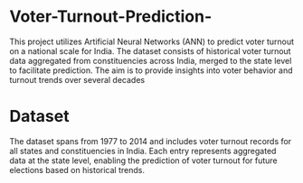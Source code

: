 # Voter-Turnout-Prediction-
This project utilizes Artificial Neural Networks (ANN) to predict voter turnout on a national scale for India. The dataset consists of historical voter turnout data aggregated from constituencies across India, merged to the state level to facilitate prediction. The aim is to provide insights into voter behavior and turnout trends over several decades
# Dataset
The dataset spans from 1977 to 2014 and includes voter turnout records for all states and constituencies in India. Each entry represents aggregated data at the state level, enabling the prediction of voter turnout for future elections based on historical trends.


